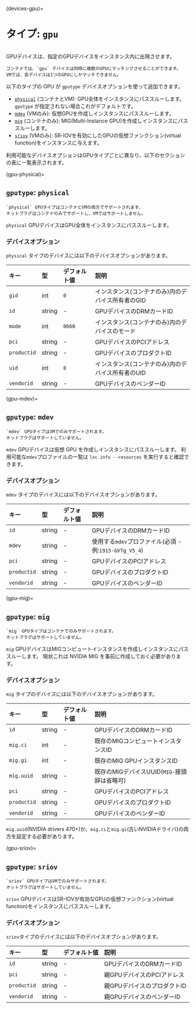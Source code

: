 (devices-gpu)=
# タイプ: `gpu`

```{youtube} https://www.youtube.com/watch?v=T0aV2LsMpoA
```

GPUデバイスは、指定のGPUデバイスをインスタンス内に出現させます。

```{note}
コンテナでは、`gpu` デバイスは同時に複数のGPUにマッチングさせることができます。
VMでは、各デバイスは1つのGPUにしかマッチできません。
```

以下のタイプの GPU が `gputype` デバイスオプションを使って追加できます。

- [`physical`](#gpu-physical) (コンテナとVM): GPU全体をインスタンスにパススルーします。 
  `gputype` が指定されない場合これがデフォルトです。
- [`mdev`](#gpu-mdev) (VMのみ): 仮想GPUを作成しインスタンスにパススルーします。
- [`mig`](#gpu-mig) (コンテナのみ): MIG(Multi-Instance GPU)を作成しインスタンスにパススルーします。
- [`sriov`](#gpu-sriov) (VMのみ): SR-IOVを有効にしたGPUの仮想ファンクション(virtual function)をインスタンスに与えます。

利用可能なデバイスオプションはGPUタイプごとに異なり、以下のセクションの表に一覧表示されます。

(gpu-physical)=
## `gputype`: `physical`

```{note}
`physical` GPUタイプはコンテナとVMの両方でサポートされます。
ホットプラグはコンテナのみでサポートし、VMではサポートしません。
```

`physical` GPUデバイスはGPU全体をインスタンスにパススルーします。

### デバイスオプション

`physical` タイプのデバイスには以下のデバイスオプションがあります。

キー        | 型     | デフォルト値 | 説明
:--         | :--    | :--          | :--
`gid`       | int    | `0`          | インスタンス(コンテナのみ)内のデバイス所有者のGID
`id`        | string | -            | GPUデバイスのDRMカードID
`mode`      | int    | `0660`       | インスタンス(コンテナのみ)内のデバイスのモード
`pci`       | string | -            | GPUデバイスのPCIアドレス
`productid` | string | -            | GPUデバイスのプロダクトID
`uid`       | int    | `0`          | インスタンス(コンテナのみ)内のデバイス所有者のUID
`vendorid`  | string | -            | GPUデバイスのベンダーID

(gpu-mdev)=
## `gputype`: `mdev`

```{note}
`mdev` GPUタイプはVMでのみサポートされます。
ホットプラグはサポートしていません。
```

`mdev` GPUデバイスは仮想 GPU を作成しインスタンスにパススルーします。
利用可能な`mdev`プロファイルの一覧は `lxc info --resources` を実行すると確認できます。

### デバイスオプション

`mdev` タイプのデバイスには以下のデバイスオプションがあります。

キー        | 型     | デフォルト値 | 説明
:--         | :--    | :--          | :--
`id`        | string | -            | GPUデバイスのDRMカードID
`mdev`      | string | -            | 使用する`mdev`プロファイル(必須 - 例:`i915-GVTg_V5_4`)
`pci`       | string | -            | GPUデバイスのPCIアドレス
`productid` | string | -            | GPUデバイスのプロダクトID
`vendorid`  | string | -            | GPUデバイスのベンダーID

(gpu-mig)=
## `gputype`: `mig`

```{note}
`mig` GPUタイプはコンテナでのみサポートされます。
ホットプラグはサポートしていません。
```

`mig` GPUデバイスはMIGコンピュートインスタンスを作成しインスタンスにパススルーします。
現状これは NVIDIA MIG を事前に作成しておく必要があります。

### デバイスオプション

`mig` タイプのデバイスには以下のデバイスオプションがあります。

キー        | 型     | デフォルト値 | 説明
:--         | :--    | :--          | :--
`id`        | string | -            | GPUデバイスのDRMカードID
`mig.ci`    | int    | -            | 既存のMIGコンピュートインスタンスID
`mig.gi`    | int    | -            | 既存のMIG GPUインスタンスID
`mig.uuid`  | string | -            | 既存のMIGデバイスUUID(`MIG-`接頭辞は省略可)
`pci`       | string | -            | GPUデバイスのPCIアドレス
`productid` | string | -            | GPUデバイスのプロダクトID
`vendorid`  | string | -            | GPUデバイスのベンダーID

`mig.uuid`(NVIDIA drivers 470+)か、`mig.ci`と`mig.gi`(古いNVIDIAドライバ)の両方を設定する必要があります。

(gpu-sriov)=
## `gputype`: `sriov`

```{note}
`sriov` GPUタイプはVMでのみサポートされます。
ホットプラグはサポートしていません。
```

`sriov` GPUデバイスはSR-IOVが有効なGPUの仮想ファンクション(virtual function)をインスタンスにパススルーします。

### デバイスオプション

`sriov`タイプのデバイスには以下のデバイスオプションがあります。

キー        | 型     | デフォルト値 | 説明
:--         | :--    | :--          | :--
`id`        | string | -            | GPUデバイスのDRMカードID
`pci`       | string | -            | 親GPUデバイスのPCIアドレス
`productid` | string | -            | 親GPUデバイスのプロダクトID
`vendorid`  | string | -            | 親GPUデバイスのベンダーID
